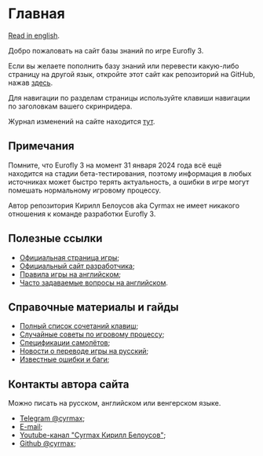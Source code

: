 # Главная

[Read in english](index-en.md).

Добро пожаловать на сайт базы знаний по игре Eurofly 3.

Если вы желаете пополнить базу знаний или перевести какую-либо страницу на другой язык, откройте этот сайт как репозиторий на GitHub, нажав [здесь](https://github.com/cyrmax/eurofly3-knowledge).

Для навигации по разделам страницы используйте клавиши навигации по заголовкам вашего скринридера.

Журнал изменений на сайте находится [тут](site-changes.md).

## Примечания

Помните, что Eurofly 3 на момент 31 января 2024 года всё ещё находится на стадии бета-тестирования, поэтому информация в любых источниках может быстро терять актуальность, а ошибки в игре могут помешать нормальному игровому процессу.

Автор репозитория Кирилл Белоусов aka Cyrmax не имеет никакого отношения к команде разработки Eurofly 3.

## Полезные ссылки

* [Официальная страница игры](https://eurofly.stefankiss.sk);
* [Официальный сайт разработчика](https://stefankiss.sk);
* [Правила игры на английском](https://eurofly.stefankiss.sk/files/rules-ef3/Rules_en.html);
* [Часто задаваемые вопросы на английском](https://eurofly.stefankiss.sk/ef3/faq).

## Справочные материалы и гайды

* [Полный список сочетаний клавиш](hotkeys.md);
* [Случайные советы по игровому процессу](random-tips.md);
* [Спецификации самолётов](airplanes-specifications/index.md);
* [Новости о переводе игры на русский](when-in-russian.md);
* [Известные ошибки и баги](known-bugs.md);

## Контакты автора сайта

Можно писать на русском, английском или венгерском языке.

* [Telegram @cyrmax](https://t.me/cyrmax);
* [E-mail](mailto:cyrmax@internet.ru);
* [Youtube-канал "Cyrmax Кирилл Белоусов"](https://www.youtube.com/@cyrmax6318);
* [Github @cyrmax](https://github.com/cyrmax);
